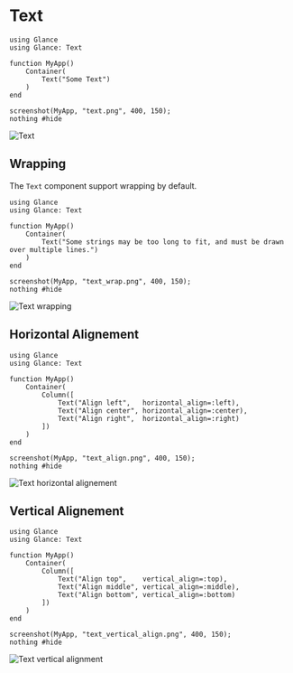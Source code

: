 # Text

``` @example TextExample
using Glance
using Glance: Text

function MyApp()
    Container(
        Text("Some Text")
    )
end

screenshot(MyApp, "text.png", 400, 150);
nothing #hide
```

![Text](text.png)

## Wrapping

The `Text` component support wrapping by default.

``` @example TextWrappingExample
using Glance
using Glance: Text

function MyApp()
    Container(
        Text("Some strings may be too long to fit, and must be drawn over multiple lines.")
    )
end

screenshot(MyApp, "text_wrap.png", 400, 150);
nothing #hide
```

![Text wrapping](text_wrap.png)

## Horizontal Alignement

``` @example TextAlignement
using Glance
using Glance: Text

function MyApp()
    Container(
        Column([
            Text("Align left",   horizontal_align=:left), 
            Text("Align center", horizontal_align=:center), 
            Text("Align right",  horizontal_align=:right)
        ])
    )
end

screenshot(MyApp, "text_align.png", 400, 150);
nothing #hide
```

![Text horizontal alignement](text_align.png)

## Vertical Alignement

``` @example TextVerticalAlignment
using Glance
using Glance: Text

function MyApp()
    Container(
        Column([
            Text("Align top",    vertical_align=:top), 
            Text("Align middle", vertical_align=:middle), 
            Text("Align bottom", vertical_align=:bottom)
        ])
    )
end

screenshot(MyApp, "text_vertical_align.png", 400, 150);
nothing #hide
```

![Text vertical alignment](text_vertical_align.png)
